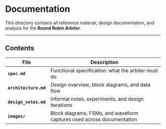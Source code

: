 # Documentation

This directory contains all reference material, design documentation, and analysis for the **Round Robin Arbiter**.

---

## Contents

| File | Description |
|------|--------------|
| **`spec.md`** | Functional specification: what the arbiter must do |
| **`architecture.md`** | Design overview, block diagrams, and data flow |
| **`design_notes.md`** | Informal notes, experiments, and design iterations |
| **`images/`** | Block diagrams, FSMs, and waveform captures used across documentation |
